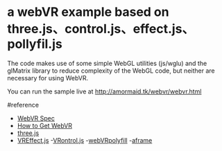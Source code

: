 # a webVR example based on three.js、control.js、effect.js、pollyfil.js


The code makes use of some simple WebGL utilities (js/wglu) and the glMatrix library to reduce
complexity of the WebGL code, but neither are necessary for using WebVR.

You can run the sample live at http://amormaid.tk/webvr/webvr.html


#reference
 - [WebVR Spec](https://mozvr.github.io/webvr-spec/)
 - [How to Get WebVR](http://webvr.info/)
 - [three.js](https://threejs.org/)
 - [VREffect.js](https://github.com/mrdoob/three.js/blob/master/examples/js/effects/VREffect.js)
 -[VRontrol.js](https://github.com/mrdoob/three.js/blob/master/examples/js/controls/VRControls.js)
 -[webVRpolyfill](https://github.com/googlevr/webvr-polyfill)
 -[aframe](https://aframe.io/)
